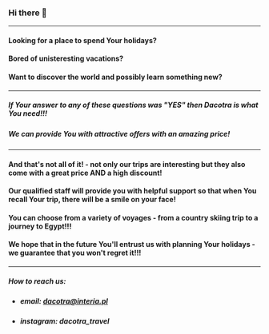 ### Hi there 👋
_____________________________________________

#### Looking for a place to spend Your holidays?
#### Bored of unisteresting vacations?
#### Want to discover the world and possibly learn something new?
_______________________________________________

##### If Your answer to any of these questions was *"YES"* then ***Dacotra*** is what You need!!! 
##### We can provide You with attractive offers with an amazing price! 
_______________________________________________

#### And that's not all of it! - not only our trips are interesting but they also come with a great price AND a high discount!
#### Our qualified staff will provide you with helpful support so that when You recall Your trip, there will be a smile on your face!
#### You can choose from a variety of voyages - from a country skiing trip to a journey to Egypt!!!
#### We hope that in the future You'll entrust us with planning Your holidays - we guarantee that you won't regret it!!!
_______________________________________________

##### How to reach us:
- ##### email: dacotra@interia.pl
- ##### instagram: dacotra_travel
